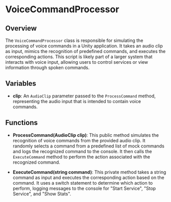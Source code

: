 # VoiceCommandProcessor

## Overview
The `VoiceCommandProcessor` class is responsible for simulating the processing of voice commands in a Unity application. It takes an audio clip as input, mimics the recognition of predefined commands, and executes the corresponding actions. This script is likely part of a larger system that interacts with voice input, allowing users to control services or view information through spoken commands.

## Variables
- **clip**: An `AudioClip` parameter passed to the `ProcessCommand` method, representing the audio input that is intended to contain voice commands.

## Functions
- **ProcessCommand(AudioClip clip)**: This public method simulates the recognition of voice commands from the provided audio clip. It randomly selects a command from a predefined list of mock commands and logs the recognized command to the console. It then calls the `ExecuteCommand` method to perform the action associated with the recognized command.

- **ExecuteCommand(string command)**: This private method takes a string command as input and executes the corresponding action based on the command. It uses a switch statement to determine which action to perform, logging messages to the console for "Start Service", "Stop Service", and "Show Stats".